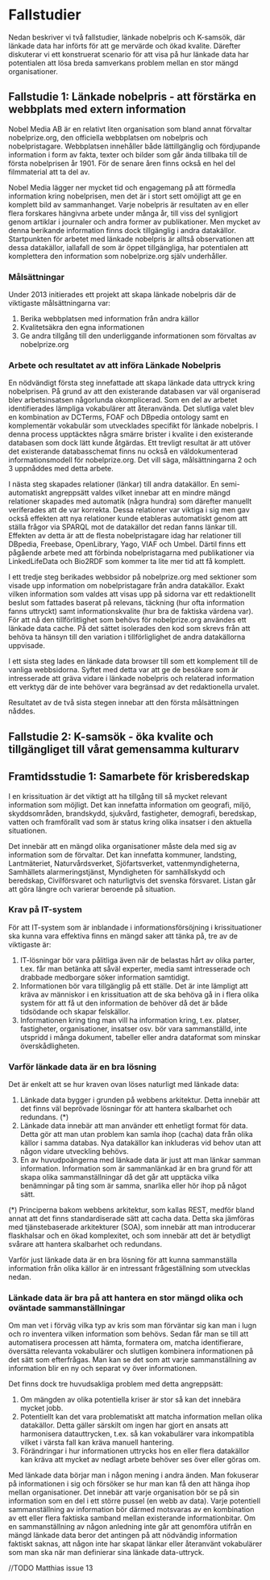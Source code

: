 # Fallstudier
Nedan beskriver vi två fallstudier, länkade nobelpris och K-samsök, där länkade data har införts för att ge mervärde och ökad kvalite. Därefter diskuterar vi ett konstruerat scenario för att visa på hur länkade data har potentialen att lösa breda samverkans problem mellan en stor mängd organisationer.

## Fallstudie 1: Länkade nobelpris - att förstärka en webbplats med extern information
Nobel Media AB är en relativt liten organisation som bland annat förvaltar nobelprize.org, den officiella webbplatsen om nobelpris och nobelpristagare. Webbplatsen innehåller både lättillgänglig och fördjupande information i form av fakta, texter och bilder som går ända tillbaka till de första nobelprisen år 1901. För de senare åren finns också en hel del filmmaterial att ta del av.

Nobel Media lägger ner mycket tid och engagemang på att förmedla information kring nobelprisen, men det är i stort sett omöjligt att ge en komplett bild av sammanhanget. Varje nobelpris är resultaten av en eller flera forskares hängivna arbete under många år, till viss del synligjort genom artiklar i journaler och andra former av publikationer. Men mycket av denna berikande information finns dock tillgänglig i andra datakällor. Startpunkten för arbetet med länkade nobelpris är alltså observationen att dessa datakällor, iallafall de som är öppet tillgängliga, har potentialen att komplettera den information som nobelprize.org själv underhåller.

### Målsättningar
Under 2013 initierades ett projekt att skapa länkade nobelpris där de viktigaste målsättningarna var:

1. Berika webbplatsen med information från andra källor
2. Kvalitetsäkra den egna informationen
3. Ge andra tillgång till den underliggande informationen som förvaltas av nobelprize.org

### Arbete och resultatet av att införa Länkade Nobelpris
En nödvändigt första steg innefattade att skapa länkade data uttryck kring nobelprisen. På grund av att den existerande databasen var väl organiserad blev arbetsinsatsen någorlunda okomplicerad. Som en del av arbetet identifierades lämpliga vokabulärer att återanvända. Det slutliga valet blev en kombination av DCTerms, FOAF och DBpedia ontology samt en komplementär vokabulär som utvecklades specifikt för länkade nobelpris. I denna process upptäcktes några smärre brister i kvalite i den existerande databasen som dock lätt kunde åtgärdas. Ett trevligt resultat är att utöver det existerande databasschemat finns nu också en väldokumenterad informationsmodell för nobelprize.org. Det vill säga, målsättningarna 2 och 3 uppnåddes med detta arbete.

I nästa steg skapades relationer (länkar) till andra datakällor. En semi-automatiskt angreppsätt valdes vilket innebar att en mindre mängd relationer skapades med automatik (några hundra) som därefter manuellt veriferades att de var korrekta. Dessa relationer var viktiga i sig men gav också effekten att nya relationer kunde etableras automatiskt genom att ställa frågor via SPARQL mot de datakällor det redan fanns länkar till. Effekten av detta är att de flesta nobelpristagare idag har relationer till DBpedia, Freebase, OpenLibrary, Yago, VIAF
och Umbel. Därtil finns ett pågående arbete med att förbinda nobelpristagarna med publikationer via LinkedLifeData och Bio2RDF som kommer ta lite mer tid att få komplett.

I ett tredje steg berikades webbsidor på nobelprize.org med sektioner som visade upp information om nobelpristagare från andra datakällor. Exakt vilken information som valdes att visas upp på sidorna var ett redaktionellt beslut som fattades baserat på relevans, täckning (hur ofta information fanns uttryckt) samt informationskvalite (hur bra de faktiska värdena var). För att nå den tillförlitlighet som behövs för nobelprize.org användes ett länkade data cache. På det sättet isolerades den kod som skrevs från att behöva ta hänsyn till den variation i tillförliglighet de andra datakällorna uppvisade.

I ett sista steg lades en länkade data browser till som ett komplement till de vanliga webbsidorna. Syftet med detta var att ge de besökare som är intresserade att gräva vidare i länkade nobelpris och relaterad information ett verktyg där de inte behöver vara begränsad av det redaktionella urvalet.

Resultatet av de två sista stegen innebar att den första målsättningen nåddes.

## Fallstudie 2: K-samsök - öka kvalite och tillgängliget till vårat gemensamma kulturarv

## Framtidsstudie 1: Samarbete för krisberedskap

I en krissituation är det viktigt att ha tillgång till så mycket relevant information som möjligt. Det kan innefatta information om geografi, miljö, skyddsområden, brandskydd, sjukvård, fastigheter, demografi, beredskap, vatten och framförallt vad som är status kring olika insatser i den aktuella situationen. 

Det innebär att en mängd olika organisationer måste dela med sig av information som de förvaltar. Det kan innefatta kommuner, landsting, Lantmäteriet, Naturvårdsverket, Sjöfartsverket, vattenmyndigheterna, Samhällets alarmeringstjänst, Myndigheten för samhällskydd och beredskap, Civilförsvaret och naturligtvis det svenska försvaret. Listan går att göra längre och varierar beroende på situation.

### Krav på IT-system
För att IT-system som är inblandade i informationsförsöjning i krissituationer ska kunna vara effektiva finns en mängd saker att tänka på, tre av de viktigaste är:

1. IT-lösningar bör vara pålitliga även när de belastas hårt av olika parter, t.ex. får man betänka att såväl experter, media samt intresserade och drabbade medborgare söker information samtidigt. 
2. Informationen bör vara tillgänglig på ett ställe. Det är inte lämpligt att kräva av människor i en krissituation att de ska behöva gå in i flera olika system för att få ut den information de behöver då det är både tidsödande och skapar felskällor.
3. Informationen kring ting man vill ha information kring, t.ex. platser, fastigheter, organisationer, insatser osv. bör vara sammanställd, inte utspridd i många dokument, tabeller eller andra dataformat som minskar överskådligheten.

### Varför länkade data är en bra lösning

Det är enkelt att se hur kraven ovan löses naturligt med länkade data:

1. Länkade data bygger i grunden på webbens arkitektur. Detta innebär att det finns väl beprövade lösningar för att hantera skalbarhet och redundans. (*) 
2. Länkade data innebär att man använder ett enhetligt format för data. Detta gör att man utan problem kan samla ihop (cacha) data från olika källor i samma databas. Nya datakällor kan inkluderas vid behov utan att någon vidare utveckling behövs.
3. En av huvudpoängerna med länkade data är just att man länkar samman information. Information som är sammanlänkad är en bra grund för att skapa olika sammanställningar då det går att upptäcka vilka benämningar på ting som är samma, snarlika eller hör ihop på något sätt.

(*) Principerna bakom webbens arkitektur, som kallas REST, medför bland annat att det finns standardiserade sätt att cacha data. Detta ska jämföras med tjänstebaserade arkitekturer (SOA), som innebär att man introducerar flaskhalsar och en ökad komplexitet, och som innebär att det är betydligt svårare att hantera skalbarhet och redundans.

Varför just länkade data är en bra lösning för att kunna sammanställa information från olika källor är en intressant frågeställning som utvecklas nedan.

### Länkade data är bra på att hantera en stor mängd olika och oväntade sammanställningar

Om man vet i förväg vilka typ av kris som man förväntar sig kan man i lugn och ro inventera vilken information som behövs. Sedan får man se till att automatisera processen att hämta, formatera om, matcha identifierare, översätta relevanta vokabulärer och slutligen kombinera informationen på det sätt som efterfrågas. Man kan se det som att varje sammanställning av information blir en ny och separat vy över informationen.

Det finns dock tre huvudsakliga problem med detta angreppsätt:
1. Om mängden av olika potentiella kriser är stor så kan det innebära mycket jobb. 
2. Potentiellt kan det vara problematiskt att matcha information mellan olika datakällor. Detta gäller särskilt om ingen har gjort en ansats att harmonisera datauttrycken, t.ex. så kan vokabulärer vara inkompatibla vilket i värsta fall kan kräva manuell hantering. 
3. Förändringar i hur informationen uttrycks hos en eller flera datakällor kan kräva att mycket av nedlagt arbete behöver ses över eller göras om.

Med länkade data börjar man i någon mening i andra änden. Man fokuserar på informationen i sig och försöker se hur man kan få den att hänga ihop mellan organisationer. Det innebär att varje organisation bör se på sin information som en del i ett större pussel (en webb av data). Varje potentiell sammanställning av information bör därmed motsvaras av en kombination av ett eller flera faktiska samband mellan existerande informationbitar. Om en sammanställning av någon anledning inte går att genomföra utifrån en mängd länkade data beror det antingen på att nödvändig information faktiskt saknas, att någon inte har skapat länkar eller återanvänt vokabulärer som man ska när man definierar sina länkade data-uttryck.

//TODO Matthias issue 13
